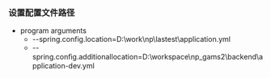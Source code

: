 ### 设置配置文件路径
- program arguments
    - --spring.config.location=D:\work\np\lastest\application.yml
    - --spring.conﬁg.additionallocation=D:\workspace\np_gams2\backend\application-dev.yml

